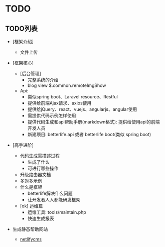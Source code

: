 # TODO

## TODO列表

- [框架介绍]
  - 文件上传

- [框架核心]
  - [后台管理]
    - 完整系统的介绍
    - blog view $.common.remoteImgShow
  - Api: 
    - 类似spring boot、Laravel resource、Restful
    - 提供给前端Ajax请求、axios使用
    - 提供给jQuery、react、vuejs、angularjs、angular使用
    - 需提供代码示例怎样使用
    - 提供代码生成和api帮助手册(markdown格式): 提供给使用api的前端开发人员
    - 新建项目: betterlife.api 或者 betterlife boot(类似 spring boot)

- [高手进阶]
  - 代码生成需描述过程
    - 生成了什么
    - 可进行哪些操作
  - 升级路由器文档
  - 多对多示例
  - 什么是框架
    - betterlife解决什么问题
    - 让开发者人人都能研发框架
  - [ok] 运维篇
    - 运维工具: tools/maintain.php
    - 快速生成报表

- 生成静态帮助网站
  - [netlifycms](https://www.netlifycms.org/)